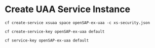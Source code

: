 # Create UAA Service Instance

```shell
cf create-service xsuaa space openSAP-ex-uaa -c xs-security.json

cf create-service-key openSAP-ex-uaa default

cf service-key openSAP-ex-uaa default
```
